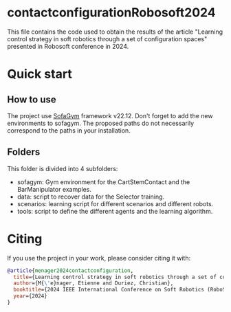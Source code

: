 # contactconfigurationRobosoft2024

This file contains the code used to obtain the results of the article "Learning control strategy in soft robotics through a set of configuration spaces" presented in Robosoft conference in 2024.


# Quick start

## How to use

The project use [SofaGym](https://github.com/SofaDefrost/SofaGym) framework v22.12. Don't forget to add the new environments to sofagym. The proposed paths do not necessarily correspond to the paths in your installation.

## Folders

This folder is divided into 4 subfolders:

* sofagym: Gym environment for the CartStemContact and the BarManipulator examples.
* data: script to recover data for the Selector training.
* scenarios: learning script for different scenarios and different robots.
* tools: script to define the different agents and the learning algorithm.

# Citing
If you use the project in your work, please consider citing it with:

```bibtex
@article{menager2024contactconfiguration,
  title={Learning control strategy in soft robotics through a set of configuration spaces},
  author={M{\'e}nager, Etienne and Duriez, Christian},
  booktitle={2024 IEEE International Conference on Soft Robotics (RoboSoft)}, 
  year={2024}
}
```


